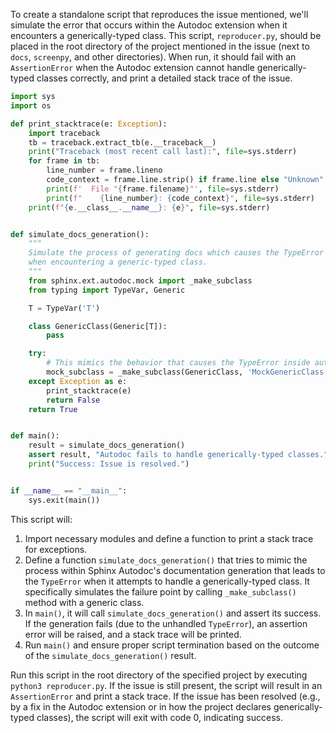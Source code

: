 To create a standalone script that reproduces the issue mentioned, we'll simulate the error that occurs within the Autodoc extension when it encounters a generically-typed class. This script, `reproducer.py`, should be placed in the root directory of the project mentioned in the issue (next to `docs`, `screenpy`, and other directories). When run, it should fail with an `AssertionError` when the Autodoc extension cannot handle generically-typed classes correctly, and print a detailed stack trace of the issue.

```python
import sys
import os

def print_stacktrace(e: Exception):
    import traceback
    tb = traceback.extract_tb(e.__traceback__)
    print("Traceback (most recent call last):", file=sys.stderr)
    for frame in tb:
        line_number = frame.lineno
        code_context = frame.line.strip() if frame.line else "Unknown"
        print(f'  File "{frame.filename}"', file=sys.stderr)
        print(f"    {line_number}: {code_context}", file=sys.stderr)
    print(f"{e.__class__.__name__}: {e}", file=sys.stderr)


def simulate_docs_generation():
    """
    Simulate the process of generating docs which causes the TypeError in Autodoc
    when encountering a generic-typed class.
    """
    from sphinx.ext.autodoc.mock import _make_subclass
    from typing import TypeVar, Generic

    T = TypeVar('T')

    class GenericClass(Generic[T]):
        pass

    try:
        # This mimics the behavior that causes the TypeError inside autodoc
        mock_subclass = _make_subclass(GenericClass, 'MockGenericClass')
    except Exception as e:
        print_stacktrace(e)
        return False
    return True


def main():
    result = simulate_docs_generation()
    assert result, "Autodoc fails to handle generically-typed classes."
    print("Success: Issue is resolved.")


if __name__ == "__main__":
    sys.exit(main())
```
This script will:

1. Import necessary modules and define a function to print a stack trace for exceptions.
2. Define a function `simulate_docs_generation()` that tries to mimic the process within Sphinx Autodoc's documentation generation that leads to the `TypeError` when it attempts to handle a generically-typed class. It specifically simulates the failure point by calling `_make_subclass()` method with a generic class.
3. In `main()`, it will call `simulate_docs_generation()` and assert its success. If the generation fails (due to the unhandled `TypeError`), an assertion error will be raised, and a stack trace will be printed.
4. Run `main()` and ensure proper script termination based on the outcome of the `simulate_docs_generation()` result.

Run this script in the root directory of the specified project by executing `python3 reproducer.py`. If the issue is still present, the script will result in an `AssertionError` and print a stack trace. If the issue has been resolved (e.g., by a fix in the Autodoc extension or in how the project declares generically-typed classes), the script will exit with code 0, indicating success.